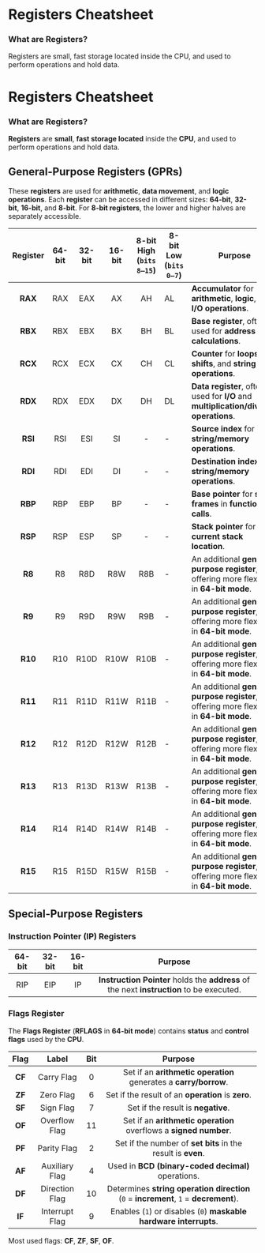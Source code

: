 # Registers Cheatsheet
### What are Registers?
Registers are small, fast storage located inside the CPU, and used to perform operations and hold data.


# Registers Cheatsheet

### What are Registers?
**Registers** are **small**, **fast storage located** inside the **CPU**, and used to perform operations and hold data.


## General-Purpose Registers (GPRs)

These **registers** are used for **arithmetic**, **data movement**, and **logic operations**. Each **register** can be accessed in different sizes: **64-bit**, **32-bit**, **16-bit**, and **8-bit**. For **8-bit registers**, the lower and higher halves are separately accessible.

| Register | 64-bit | 32-bit | 16-bit | 8-bit High (`bits 8–15`)| 8-bit Low (`bits 0–7`) | Purpose                                                                    |
|:--------:|:------:|:------:|:------:|:---------------------------:|------------------------|----------------------------------------------------------------------------|
| **RAX**      | RAX        | EAX        | AX         | AH                           | AL                         | **Accumulator** for **arithmetic**, **logic**, and **I/O operations**.         |
| **RBX**      | RBX        | EBX        | BX         | BH                           | BL                         | **Base register**, often used for **address calculations**.                    |
| **RCX**      | RCX        | ECX        | CX         | CH                           | CL                         | **Counter** for **loops**, **shifts**, and **string operations**.              |
| **RDX**      | RDX        | EDX        | DX         | DH                           | DL                         | **Data register**, often used for **I/O** and **multiplication/division operations**. |
| **RSI**      | RSI        | ESI        | SI         | -                            | -                          | **Source index** for **string/memory operations**.                             |
| **RDI**      | RDI        | EDI        | DI         | -                            | -                          | **Destination index** for **string/memory operations**.                        |
| **RBP**      | RBP        | EBP        | BP         | -                            | -                          | **Base pointer** for **stack frames** in **function calls**.                   |
| **RSP**      | RSP        | ESP        | SP         | -                            | -                          | **Stack pointer** for the **current stack location**.                          |
| **R8**       | R8         | R8D        | R8W        | R8B                          | -                          | An additional **general-purpose register**, offering more flexibility in **64-bit mode**. |
| **R9**       | R9         | R9D        | R9W        | R9B                          | -                          | An additional **general-purpose register**, offering more flexibility in **64-bit mode**. |
| **R10**      | R10        | R10D       | R10W       | R10B                         | -                          | An additional **general-purpose register**, offering more flexibility in **64-bit mode**. |
| **R11**      | R11        | R11D       | R11W       | R11B                         | -                          | An additional **general-purpose register**, offering more flexibility in **64-bit mode**. |
| **R12**      | R12        | R12D       | R12W       | R12B                         | -                          | An additional **general-purpose register**, offering more flexibility in **64-bit mode**. |
| **R13**      | R13        | R13D       | R13W       | R13B                         | -                          | An additional **general-purpose register**, offering more flexibility in **64-bit mode**. |
| **R14**      | R14        | R14D       | R14W       | R14B                         | -                          | An additional **general-purpose register**, offering more flexibility in **64-bit mode**. |
| **R15**      | R15        | R15D       | R15W       | R15B                         | -                          | An additional **general-purpose register**, offering more flexibility in **64-bit mode**. |


## Special-Purpose Registers
### Instruction Pointer (IP) Registers
| 64-bit | 32-bit | 16-bit | Purpose |
|:------:|:------:|:------:|:-------:|
| RIP    | EIP    | IP     | **Instruction Pointer** holds the **address** of the next **instruction** to be executed. |


### Flags Register
The **Flags Register** (**RFLAGS** in **64-bit mode**) contains **status** and **control flags** used by the **CPU**.

| Flag   | Label     | Bit | Purpose                                                                             |
|:-----------:|:--------------:|:-------:|:----------------------------------------------------------------------------------------:|
| **CF**      | Carry Flag      | 0       | Set if an **arithmetic operation** generates a **carry/borrow**.                        |
| **ZF**      | Zero Flag       | 6       | Set if the result of an **operation** is **zero**.                                      |
| **SF**      | Sign Flag      | 7       | Set if the result is **negative**.                                                     |
| **OF**      | Overflow Flag   | 11      | Set if an **arithmetic operation** overflows a **signed number**.                       |
| **PF**      | Parity Flag    | 2       | Set if the number of **set bits** in the result is **even**.                            |
| **AF**      | Auxiliary Flag  | 4       | Used in **BCD (binary-coded decimal)** operations.                                      |
| **DF**      | Direction Flag  | 10      | Determines **string operation direction** (`0` = **increment**, `1` = **decrement**).   |
| **IF**      | Interrupt Flag  | 9       | Enables (`1`) or disables (`0`) **maskable hardware interrupts**.                       |

Most used flags: **CF**, **ZF**, **SF**, **OF**. 




